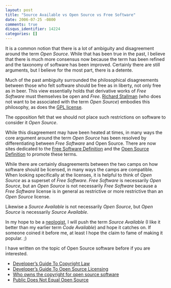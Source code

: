 ```yaml
---
layout: post
title: "Source Available vs Open Source vs Free Software"
date: 2006-07-25 -0800
comments: true
disqus_identifier: 14224
categories: []
---
```

It is a common notion that there is a lot of ambiguity and disagreement
around the term *Open Source*. While that has been true in the past, I
believe that there is much more consensus now because the term has been
refined and the taxonomy of software has been improved. Certainly there
are still arguments, but I believe for the most part, there is a
detente.

Much of the past ambiguity surrounded the philosophical disagreements
between those who felt software should be free as in liberty, not only
free as in beer. This view essentially holds that derivative works of
*Free Software* must themselves be open and *Free*. [Richard
Stallman](http://en.wikipedia.org/wiki/Richard_Stallman "Richard Stallman on Wikipedia")
(who does not want to be associated with the term *Open Source*)
embodies this philosophy, as does the [GPL
license](http://www.gnu.org/licenses/gpl.txt "GPL License in Plain Text").

The opposition felt that we should not place such restrictions on
software to consider it *Open Source*.

While this disagreement may have been heated at times, in many ways the
core argument around the term *Open Source* has been resolved by
differentiating between *Free Software* and Open Source. There are now
sites dedicated to the [Free Software
Definition](http://www.gnu.org/philosophy/free-sw.html "Free Software Definition")
and the [Open Source
Definition](http://www.opensource.org/docs/definition.php "Open Source Definition")
to promote these terms.

While there are certainly disagreements between the two camps on how
software should be licensed, in many ways the camps are compatible. When
looking specifically at the licenses, it is helpful to think of *Open
Source* as a superset of *Free Software*. *Free Software* is necessarily
*Open Source*, but an *Open Source* is not necessarily *Free Software*
because a *Free Software* license is in general as restrictive or more
restrictive than an *Open Source* license.

Likewise a *Source Available* is not necessarily *Open Source*, but
*Open Source* is necessarily *Source Available*.

In my hope to be a
[neologist](http://www.thefreedictionary.com/neologist "Person who coins new words"),
I will push the term *Source Available* (I like it better than my
earlier term *Code Available*) and hope it catches on. If someone coined
it before me, at least I hope the claim to fame of making it popular. ;)

I have written on the topic of Open Source software before if you are
interested.

-   [Developer’s Guide To Copyright
    Law](http://haacked.com/archive/2006/01/24/TheDevelopersGuideToCopyrightLaw-Part1.aspx "Copyright Law")
-   [Developer’s Guide To Open Source
    Licensing](http://haacked.com/archive/2006/01/24/DevelopersGuideToOpenSourceSoftwareLicensing.aspx "Licensing")
-   [Who owns the copyright for open source
    software](http://haacked.com/archive/2006/01/26/WhoOwnstheCopyrightforAnOpenSourceProject.aspx "Who Owns The Copyright")
-   [Public Does Not Equal Open
    Source](http://haacked.com/archive/2006/04/25/OpenSourceDistinctionAndSearch.aspx "Open Source Distinction")


